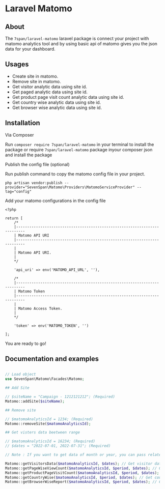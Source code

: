 # Laravel Matomo

## About

The `7span/laravel-matomo` laravel package is connect your project with matomo analytics tool and by using basic api of matomo gives you the json data for your dashboard.

## Usages

 * Create site in matomo.
 * Remove site in matomo.
 * Get visitor analytic data using site id.
 * Get paged analytic data using site id.
 * Get product page visit count analytic data using site id.
 * Get country wise analytic data using site id.
 * Get browser wise analytic data using site id.

## Installation

Via Composer

Run `composer require 7span/laravel-matomo` in your terminal to install the package or require `7span/laravel-matomo` package inyour composer json and install the package


Publish the config file (optional)

Run publish command to copy the matomo config file in your project.

```
php artisan vendor:publish --provider="SevenSpan\Matomo\Providers\MatomoServiceProvider" --tag="config"
```

Add your matomo configurations in the config file

```
<?php

return [
    /*
    |--------------------------------------------------------------------------
    | Matomo API URI
    |--------------------------------------------------------------------------
    |
    | Matomo API URI.
    |
    */

    'api_uri' => env('MATOMO_API_URL', ''),

    /*
    |--------------------------------------------------------------------------
    | Matomo Token
    |--------------------------------------------------------------------------
    |
    | Matomo Access Token.
    |
    */

    'token' => env('MATOMO_TOKEN', '')

];
```

You are ready to go!

## Documentation and examples 

```php

// Load object
use SevenSpan\Matomo\Facades\Matomo;

## Add Site

// $siteName = "Campaign - 1212121212"; (Required)
Matomo::addSite($siteName);

## Remove site

// $matomoAnalyticsId = 1234; (Required)
Matomo::removeSite($matomoAnalyticsId);

## Get visters data beetween range

// $matomoAnalyticsId = 16234; (Required)
// $dates = "2022-07-01, 2022-07-31"; (Required)

// Note : If you want to get data of month or year, you can pass related date array to $dates parameter.

Matomo::getVisitorsData($matomoAnalyticsId, $dates); // Get visitor data
Matomo::getPageWiseViewCount($matomoAnalyticsId, $period, $dates); // Get page wise view count
Matomo::getProductPageVisitCount($matomoAnalyticsId, $period, $dates); // Get product page visit count
Matomo::getCountryWise($matomoAnalyticsId, $period, $dates); // Get country wise data
Matomo::getBrowserWiseReport($matomoAnalyticsId, $period, $dates); // Get browser wise
